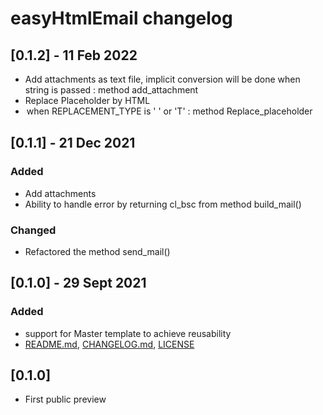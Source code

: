 # easyHtmlEmail changelog

## [0.1.2] - 11 Feb 2022
* Add attachments as text file, implicit conversion will be done when string is passed : method add_attachment
* Replace Placeholder by HTML <li>  <option> <tr> when REPLACEMENT_TYPE is ' ' or 'T' : method Replace_placeholder 

## [0.1.1] - 21 Dec 2021

### Added 
* Add attachments  
* Ability to handle error by returning cl_bsc from method build_mail()  

### Changed
* Refactored the method send_mail()  

## [0.1.0] - 29 Sept 2021

### Added
* support for Master template to achieve reusability  
* [README.md](README.md), [CHANGELOG.md](CHANGELOG.md), [LICENSE](LICENSE)

## [0.1.0] 
* First public preview